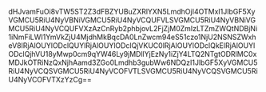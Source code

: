 dHJvamFuOi8vTW5ST2Z3dFBZYUBuZXRlYXN5LmdhOjI4OTMxI1JlbGF5XyVGMCU5RiU4NyVBNiVGMCU5RiU4NyVCQUFVLSVGMCU5RiU4NyVBNiVGMCU5RiU4NyVCQUFVXzAzCnRyb2phbjovL2FjZjM0ZmIzLTZmZWQtNDBjNi1iNmFiLWI1YmVkZjU4MjdhMkBqcDA0LnZwcm94eS51czo1NjU2NSNSZWxheV8lRjAlOUYlODclQUYlRjAlOUYlODclQjVKUC0lRjAlOUYlODclQkElRjAlOUYlODclQjhVU18yMwp0cm9qYW46Ly9jMDllYjEzNy1iZjY4LTQ2NTgtODRlMC0xMDJkOTRiNzQxNjhAamd3ZGo0Lmdhb3gubWw6NDQzI1JlbGF5XyVGMCU5RiU4NyVCQSVGMCU5RiU4NyVCOFVTLSVGMCU5RiU4NyVCQSVGMCU5RiU4NyVCOFVTXzYzCg==